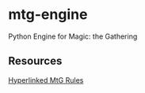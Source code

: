 # mtg-engine
Python Engine for Magic: the Gathering


## Resources

[Hyperlinked MtG Rules](https://yawgatog.com/resources/magic-rules/)